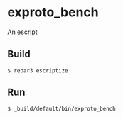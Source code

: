 exproto_bench
=====

An escript

Build
-----

    $ rebar3 escriptize

Run
---

    $ _build/default/bin/exproto_bench
